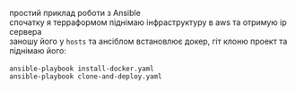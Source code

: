 простий приклад роботи з Ansible<br>
спочатку я терраформом піднімаю інфраструктуру в aws та отримую ip сервера<br>
заношу його у ```hosts``` та ансіблом встановлює докер, гіт клоню проект та піднімаю його:<br>
<br>```ansible-playbook install-docker.yaml```
<br>```ansible-playbook clone-and-deploy.yaml```